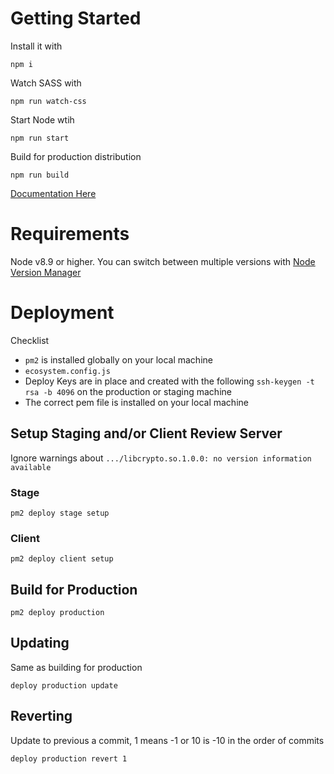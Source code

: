 # Getting Started
Install it with
```
npm i
```

Watch SASS with
```
npm run watch-css
```

Start Node wtih
```
npm run start
```

Build for production distribution
```
npm run build
```

[Documentation Here](https://giantagency.atlassian.net/wiki/spaces/MT/pages/162201601/Bootstrap+and+React.js+Web+Application+Development+Process)


# Requirements
Node v8.9 or higher. You can switch between multiple versions with [Node Version Manager](https://github.com/creationix/nvm)

# Deployment
Checklist
* `pm2` is installed globally on your local machine
* `ecosystem.config.js`
* Deploy Keys are in place and created with the following `ssh-keygen -t rsa -b 4096` on the production or staging machine
* The correct pem file is installed on your local machine

## Setup Staging and/or Client Review Server
Ignore warnings about `.../libcrypto.so.1.0.0: no version information available`
### Stage
```
pm2 deploy stage setup
```
### Client
```
pm2 deploy client setup
```

## Build for Production
```
pm2 deploy production
```

## Updating
Same as building for production
```
deploy production update
```

## Reverting
Update to previous a commit, 1 means -1 or 10 is -10 in the order of commits
```
deploy production revert 1
```
